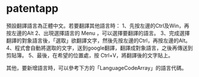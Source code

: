# patentapp

預設翻譯語言為正體中文。若要翻譯其他語言時：
1、先按左邊的Ctrl及Win，再按左邊的Alt
2、出現選擇語言的 Menu ，可以選擇要翻譯的語言。
3、完成選擇翻譯的對象語言後，「選取」欲翻譯文字，然後先按左邊的Ctrl，再按左邊的Alt。
4、程式會自動將選取的文字，送到google翻譯，翻譯成對象語言，之後再傳送到剪貼簿。
5、最後，在希望的位置處，按 Ctrl+V，將翻譯後的文字貼上。

其他，要新增語言時，可以參考下方的「LanguageCodeArray」的語言代碼。
